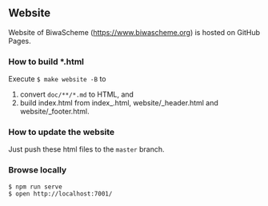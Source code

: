 ## Website

Website of BiwaScheme (https://www.biwascheme.org) is hosted on GitHub Pages.

### How to build *.html

Execute `$ make website -B` to 

1. convert `doc/**/*.md` to HTML, and
2. build index.html from index_.html, website/_header.html and website/_footer.html.

### How to update the website

Just push these html files to the `master` branch.

### Browse locally

```
$ npm run serve
$ open http://localhost:7001/
```
